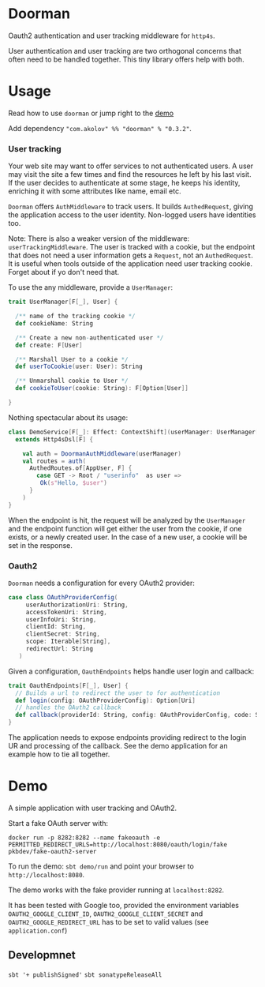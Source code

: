 # Doorman

Oauth2 authentication and user tracking middleware for `http4s`.

User authentication and user tracking are two orthogonal concerns that often
need to be handled together. This tiny library offers help with both.

# Usage

Read how to use `doorman` or jump right to the [demo](#demo)

Add dependency ```"com.akolov" %% "doorman" % "0.3.2"```.

### User tracking

Your web site may want to offer services to not authenticated users. A user may visit the site
a few times and find the resources he left by his last visit. 
If the user decides to authenticate at some stage, he
keeps his identity, enriching it with some attributes like name, email etc. 

`Doorman` offers `AuthMiddleware` to track users. It builds
`AuthedRequest`, giving the application access to the user identity. Non-logged users 
have identities too.


Note: There is also a weaker version of the middleware: `userTrackingMiddleware`. 
The user is tracked with a cookie,
but the endpoint that does not need a user information gets a `Request`, 
not an `AuthedRequest`. It is useful when tools outside of the application need user tracking cookie.
Forget about if yo don't need that.

To use the any middleware, provide a `UserManager`:

```scala
trait UserManager[F[_], User] {

  /** name of the tracking cookie */
  def cookieName: String

  /** Create a new non-authenticated user */
  def create: F[User]

  /** Marshall User to a cookie */
  def userToCookie(user: User): String

  /** Unmarshall cookie to User */
  def cookieToUser(cookie: String): F[Option[User]]

}
```

Nothing spectacular about its usage:


```scala
class DemoService[F[_]: Effect: ContextShift](userManager: UserManager[F, AppUser])
  extends Http4sDsl[F] {

    val auth = DoormanAuthMiddleware(userManager)
    val routes = auth(
      AuthedRoutes.of[AppUser, F] {
        case GET -> Root / "userinfo"  as user =>
         Ok(s"Hello, $user")
      }
    )
}
```   

When the endpoint is hit, the request will be analyzed by the `UserManager` 
and the endpoint function will get either the user from the cookie, 
if one exists,
or a newly created user. 
In the case of a new user, a cookie will be set in the response. 

   
### Oauth2
   
`Doorman` needs a configuration for every OAuth2 provider:

```scala  mdoc
case class OAuthProviderConfig(
     userAuthorizationUri: String,
     accessTokenUri: String,
     userInfoUri: String,
     clientId: String,
     clientSecret: String,
     scope: Iterable[String],
     redirectUrl: String
   )
```

Given a configuration, `OauthEndpoints` helps handle user login and callback:

```scala
trait OauthEndpoints[F[_], User] {
  // Builds a url to redirect the user to for authentication
  def login(config: OAuthProviderConfig): Option[Uri]
  // handles the OAuth2 callback
  def callback(providerId: String, config: OAuthProviderConfig, code: String): F[Either[String, User]]
}
```
The application needs to expose endpoints providing redirect to the login UR 
and processing of the callback.
See the demo application for an example how to tie all together.


# Demo

A simple application with user tracking and OAuth2. 

Start a fake OAuth server with:

`docker run -p 8282:8282 --name fakeoauth -e PERMITTED_REDIRECT_URLS=http://localhost:8080/oauth/login/fake  pkbdev/fake-oauth2-server`

To run the demo: `sbt demo/run` and point your browser to `http://localhost:8080`.

The demo works with the fake provider running at `localhost:8282`. 

It has been tested with Google too, provided 
 the environment variables `OAUTH2_GOOGLE_CLIENT_ID`, `OAUTH2_GOOGLE_CLIENT_SECRET` and
  `OAUTH2_GOOGLE_REDIRECT_URL` has to be set to valid values (see `application.conf`)


## Developmnet

`sbt '+ publishSigned'`
`sbt sonatypeReleaseAll`
 


 


